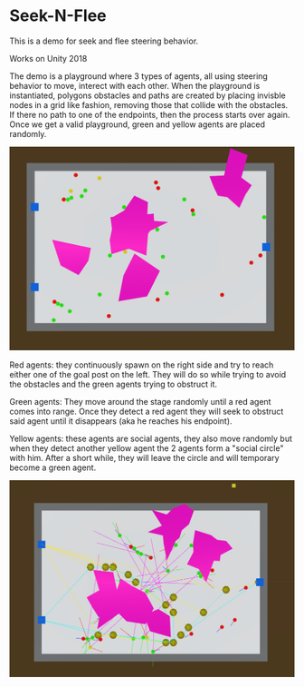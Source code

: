 # Seek-N-Flee
This is a demo for seek and flee steering behavior. 

Works on Unity 2018

The demo is a playground where 3 types of agents, all using steering behavior to move, interect with each other. When the playground is instantiated, polygons obstacles and paths are created by placing invisble nodes in a grid like fashion, removing those that collide with the obstacles. If there no path to one of the endpoints, then the process starts over again. Once we get a valid playground, green and yellow agents are placed randomly.

![alt text](https://github.com/PierrC/Seek-N-Flee/blob/master/ReadMePics/SeekNFleepic1.png)

Red agents: they continuously spawn on the right side and try to reach either one of the goal post on the left. They will do so while trying to avoid the obstacles and the green agents trying to obstruct it.

Green agents: They move around the stage randomly until a red agent comes into range. Once they detect a red agent they will seek to obstruct said agent until it disappears (aka he reaches his endpoint).

Yellow agents: these agents are social agents, they also move randomly but when they detect another yellow agent the 2 agents form a "social circle" with him. After a short while, they will leave the circle and will temporary become a green agent.

![alt text](https://github.com/PierrC/Seek-N-Flee/blob/master/ReadMePics/SeekNFleepic2.png)

